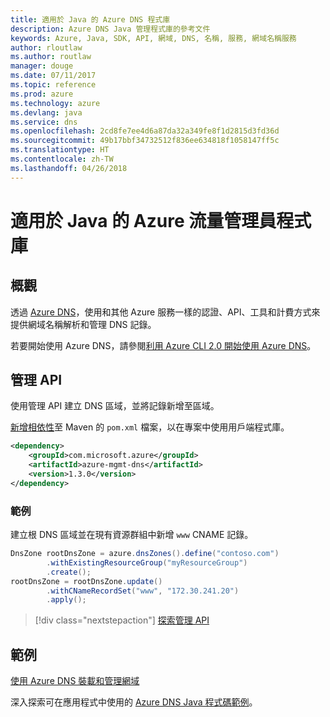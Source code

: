 ```yaml
---
title: 適用於 Java 的 Azure DNS 程式庫
description: Azure DNS Java 管理程式庫的參考文件
keywords: Azure, Java, SDK, API, 網域, DNS, 名稱, 服務, 網域名稱服務
author: rloutlaw
ms.author: routlaw
manager: douge
ms.date: 07/11/2017
ms.topic: reference
ms.prod: azure
ms.technology: azure
ms.devlang: java
ms.service: dns
ms.openlocfilehash: 2cd8fe7ee4d6a87da32a349fe8f1d2815d3fd36d
ms.sourcegitcommit: 49b17bbf34732512f836ee634818f1058147ff5c
ms.translationtype: HT
ms.contentlocale: zh-TW
ms.lasthandoff: 04/26/2018
---
```

# <a name="azure-traffic-manager-libraries-for-java"></a>適用於 Java 的 Azure 流量管理員程式庫

## <a name="overview"></a>概觀

透過 [Azure DNS](/azure/dns/dns-overview)，使用和其他 Azure 服務一樣的認證、API、工具和計費方式來提供網域名稱解析和管理 DNS 記錄。

若要開始使用 Azure DNS，請參閱[利用 Azure CLI 2.0 開始使用 Azure DNS](/azure/dns/dns-getstarted-cli)。

## <a name="management-api"></a>管理 API

使用管理 API 建立 DNS 區域，並將記錄新增至區域。

[新增相依性](https://maven.apache.org/guides/getting-started/index.html#How_do_I_use_external_dependencies)至 Maven 的 `pom.xml` 檔案，以在專案中使用用戶端程式庫。

```XML
<dependency>
    <groupId>com.microsoft.azure</groupId>
    <artifactId>azure-mgmt-dns</artifactId>
    <version>1.3.0</version>
</dependency>
```   

### <a name="example"></a>範例

建立根 DNS 區域並在現有資源群組中新增 `www` CNAME 記錄。

```java
DnsZone rootDnsZone = azure.dnsZones().define("contoso.com")
        .withExistingResourceGroup("myResourceGroup")
        .create();
rootDnsZone = rootDnsZone.update()
        .withCNameRecordSet("www", "172.30.241.20")
        .apply();
```

> [!div class="nextstepaction"]
> [探索管理 API](/java/api/overview/azure/dns/management)

## <a name="samples"></a>範例

[使用 Azure DNS 裝載和管理網域](https://github.com/Azure-Samples/dns-java-host-and-manage-your-domains)

深入探索可在應用程式中使用的 [Azure DNS Java 程式碼範例](https://azure.microsoft.com/resources/samples/?platform=java&term=dns)。

<!---Loc Comment: Please, refer to conversation section to check the issue. Thanks.--->
